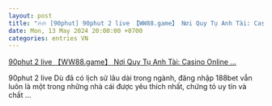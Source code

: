 ```yaml
---
layout: post
title: "🔥🔥 [90phut] 90phut 2 live 【WW88.game】 Nơi Quy Tụ Anh Tài: Casino Online ..."
date: Mon, 13 May 2024 20:00:00 +0700
categories: entries VN
---
```

[90phut 2 live 【WW88.game】 Nơi Quy Tụ Anh Tài: Casino Online ...](https://www.vnu.edu.vn/fish70559)

90phut 2 live Dù đã có lịch sử lâu dài trong ngành, đăng nhập 188bet vẫn luôn là một trong những nhà cái được yêu thích nhất, chứng tỏ uy tín và chất ...

